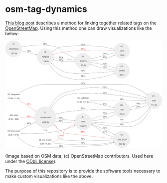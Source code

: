 # osm-tag-dynamics
[This blog post](http://matiasdahl.iki.fi/2015/finding-related-amenity-tags-on-the-openstreetmap) describes a method for linking together related tags on the [OpenStreetMap](https://www.openstreetmap.org/). Using this method one can draw visualizations like the below:

![](./images/osm-strong-crop.png) 

(Image based on OSM data, (c) OpenStreetMap contributors. Used here under the [ODbL license](https://www.openstreetmap.org/copyright)).

The purpose of this repository is to provide the software tools necessary to make custom visualizations like the above. 




